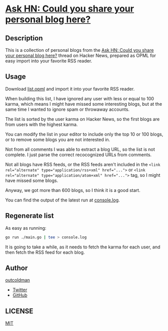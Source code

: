 # [Ask HN: Could you share your personal blog here?](https://news.ycombinator.com/item?id=36575081)

## Description

This is a collection of personal blogs from the [Ask HN: Could you share your personal blog here?](https://news.ycombinator.com/item?id=36575081) 
thread on Hacker News, prepared as OPML for easy import into your favorite RSS reader.

## Usage

Download [list.opml](list.opml) and import it into your favorite RSS reader.

When building this list, I have ignored any user with less or equal to 100 karma, which means I might have missed some
interesting blogs, but at the same time I wanted to ignore spam or throwaway accounts.

The list is sorted by the user karma on Hacker News, so the first blogs are from users with the highest karma.

You can modify the list in your editor to include only the top 10 or 100 blogs, or to remove some blogs you are not interested in.

Not from all comments I was able to extract a blog URL, so the list is not complete. I just parse the correct recocognized URLs
from comments.

Not all blogs have RSS feeds, or the RSS feeds aren't included in the `<link rel="alternate" type="application/rss+xml" href="...">`
or `<link rel="alternate" type="application/atom+xml" href="...">` tag, so I might have missed some blogs.

Anyway, we got more than 600 blogs, so I think it is a good start.

You can find the output of the latest run at [console.log](console.log).

## Regenerate list

As easy as running:

```bash
go run ./main.go | tee > console.log
```

It is going to take a while, as it needs to fetch the karma for each user, and then fetch the RSS feed for each blog.

## Author

[outcoldman](https://www.outcoldman.com)

- [Twitter](https://twitter.com/outcoldman)
- [GitHub](https://github.com/outcoldman)

## LICENSE

[MIT](LICENSE)

